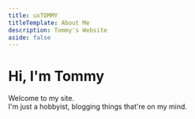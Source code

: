 ```yaml
---
title: uxTOMMY
titleTemplate: About Me
description: Tommy's Website
aside: false
---
```


# Hi, I'm Tommy

Welcome to my site.  
I'm just a hobbyist, blogging things that're on my mind.
